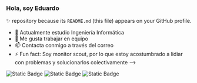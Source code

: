 ### Hola, soy Eduardo
✨ repository because its `README.md` (this file) appears on your GitHub profile.


- 🌱 Actualmente estudio Ingeniería Informática
- 👯 Me gusta trabajar en equipo
- 📫 Contacta conmigo a través del correo
- ⚡ Fun fact: Soy monitor scout, por lo que estoy acostumbrado a lidiar con problemas y solucionarlos colectivamente
-->

![Static Badge](https://img.shields.io/badge/Deutsch-red?label=B2)
![Static Badge](https://img.shields.io/badge/English-darkblue?label=B2)
![Static Badge](https://img.shields.io/badge/English-darkblue?label=B2)
